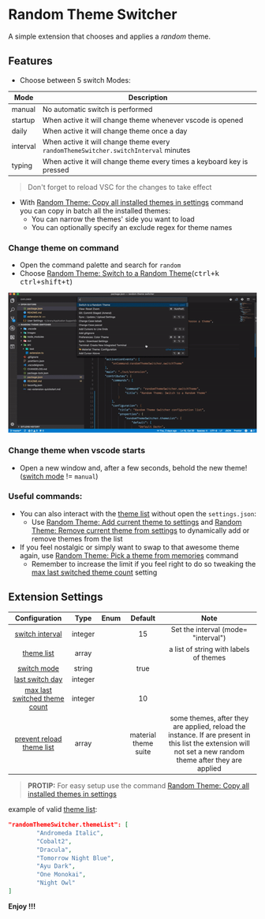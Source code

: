 # Random Theme Switcher

A simple extension that chooses and applies a *random* theme.

## Features

* Choose between 5 switch Modes:

| Mode     | Description                                                                         |
| -------- | ----------------------------------------------------------------------------------- |
| manual   | No automatic switch is performed                                                    |
| startup  | When active it will change theme whenever vscode is opened                          |
| daily    | When active it will change theme once a day                                         |
| interval | When active it will change theme every `randomThemeSwitcher.switchInterval` minutes |
| typing   | When active it will change theme every times a keyboard key is pressed              |

> Don't forget to reload VSC for the changes to take effect

* With [Random Theme: Copy all installed themes in settings](#randomThemeSwitcher.copyInstalledThemes) command you can copy in batch all the installed themes:
  * You can narrow the themes' side you want to load
  * You can optionally specify an exclude regex for theme names

### Change theme on command

- Open the command palette and search for `random`
- Choose [Random Theme: Switch to a Random Theme](#randomThemeSwitcher.switchTheme)(<kbd>ctrl+k ctrl+shift+t</kbd>)

![Change the current Theme](https://raw.githubusercontent.com/zanza00/random-theme-switcher/master/media/rts.gif)

### Change theme when vscode starts

- Open a new window and, after a few seconds, behold the new theme! ([switch mode](#randomThemeSwitcher.switchMode) != `manual`)

### Useful commands:

* You can also interact with the [theme list](#randomThemeSwitcher.themeList) without open the `settings.json`:
  * Use [Random Theme: Add current theme to settings](#randomThemeSwitcher.addCurrentTheme) and [Random Theme: Remove current theme from settings](#randomThemeSwitcher.removeCurrentTheme) to dynamically add or remove themes from the list
* If you feel nostalgic or simply want to swap to that awesome theme again, use [Random Theme: Pick a theme from memories](#randomThemeSwitcher.quickPickPreviouslySetTheme) command
  * Remember to increase the limit if you feel right to do so tweaking the [max last switched theme count](#randomThemeSwitcher.maxLastSwitchedThemeCount) setting


## Extension Settings

|                                  Configuration                                  |  Type   | Enum  |       Default        |                                                                            Note                                                                            |
| :-----------------------------------------------------------------------------: | :-----: | :---: | :------------------: | :--------------------------------------------------------------------------------------------------------------------------------------------------------: |
|             [switch interval](#randomThemeSwitcher.switchInterval)              | integer |       |          15          |                                                            Set the interval (mode= "interval")                                                             |
|                  [theme list](#randomThemeSwitcher.themeList)                   |  array  |       |                      |                                                           a list of string with labels of themes                                                           |
|                 [switch mode](#randomThemeSwitcher.switchMode)                  | string  |       |         true         |                                                                                                                                                            |
|              [last switch day](#randomThemeSwitcher.lastSwitchDay)              | integer |       |                      |                                                                                                                                                            |
| [max last switched theme count](#randomThemeSwitcher.maxLastSwitchedThemeCount) | integer |       |          10          |                                                                                                                                                            |
|    [prevent reload theme list](#randomThemeSwitcher.preventReloadThemeList)     |  array  |       | material theme suite | some themes, after they are applied, reload the instance. If are present in this list the extension will not set a new random theme after they are applied |

> __PROTIP:__ For easy setup use the command [Random Theme: Copy all installed themes in settings](#randomThemeSwitcher.copyInstalledThemes)

example of valid [theme list](#randomThemeSwitcher.themeList):

```json
"randomThemeSwitcher.themeList": [
        "Andromeda Italic",
        "Cobalt2",
        "Dracula",
        "Tomorrow Night Blue",
        "Ayu Dark",
        "One Monokai",
        "Night Owl"
]
```

**Enjoy !!!**
